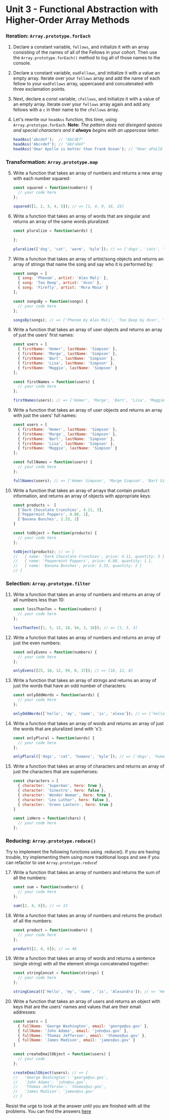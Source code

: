 # Unit 3 - Functional Abstraction with Higher-Order Array Methods

### Iteration: `Array.prototype.forEach`
1. Declare a constant variable, `fellows`, and initialize it with an array consisting of the names of all of the Fellows in your cohort. Then use the `Array.prototype.forEach()` method to log all of those names to the console.

2. Declare a constant variable, `madFellows`, and initialize it with a value an empty array. Iterate over your `fellows` array and add the name of each fellow to your `madFellows` array, uppercased and concatenated with three exclamation points.  

3. Next, declare a const variable, `cFellows`, and initialize it with a value of an empty array. Iterate over your `fellows` array again and add any fellows with a `c` in their name to the `cFellows` array.

4. Let's rewrite our `headAss` function, this time, using `Array.prototype.forEach`. **Note:** _The pattern does not disregard spaces and special characters and it **always** begins with an uppercase letter._
      ```javascript
      headAss('abcdef');  // "AbCdEf"
      headAss('Abc+def'); // "AbC+DeF"
      headAss('Omar Apollo is better than Frank Ocean'); // "Omar aPoLlO Is bEtTeR ThAn fRaNk oCeAn"
      ```
      
### Transformation: `Array.prototype.map`
5. Write a function that takes an array of numbers and returns a new array with each number squared:
      ```javascript
      const squared = function(numbers) {
        // your code here
      };

      squared([1, 2, 3, 4, 5]); // => [1, 4, 9, 16, 25]
      ```

6. Write a function that takes an array of words that are singular and returns an array of the same words pluralized:
      ```javascript
      const pluralize = function(words) {

      };

      pluralize(['dog', 'cat', 'worm', 'kyle']); // => ['dogs', 'cats', 'worms', 'kyles']
      ```

7. Write a function that takes an array of artist/song objects and returns an array of strings that name the song and say who it is performed by:
      ```javascript
      const songs = [
        { song: 'Phenom', artist: 'Alex Mali' },
        { song: 'Too Deep', artist: 'dvsn' },
        { song: 'Firefly', artist: 'Mura Masa' }
      ];

      const songsBy = function(songs) {
        // your code here
      };

      songsBy(songs); // => ['Phenom by Alex Mali', 'Too Deep by dvsn', 'Firefly by Mura Masa']
      ```

8. Write a function that takes an array of user objects and returns an array of just the users' first names:
      ```javascript
      const users = [
        { firstName: 'Homer', lastName: 'Simpson' },
        { firstName: 'Marge', lastName: 'Simpson' },
        { firstName: 'Bart', lastName: 'Simpson' },
        { firstName: 'Lisa', lastName: 'Simpson' },
        { firstName: 'Maggie', lastName: 'Simpson' }
      ];

      const firstNames = function(users) {
        // your code here
      };

      firstNames(users); // => ['Homer', 'Marge', 'Bart', 'Lisa', 'Maggie']
      ```

9. Write a function that takes an array of user objects and returns an array with just the users' full names:

      ```javascript
      const users = [
        { firstName: 'Homer', lastName: 'Simpson' },
        { firstName: 'Marge', lastName: 'Simpson' },
        { firstName: 'Bart', lastName: 'Simpson' },
        { firstName: 'Lisa', lastName: 'Simpson' },
        { firstName: 'Maggie', lastName: 'Simpson' }
      ];

      const fullNames = function(users) {
        // your code here
      };

      fullNames(users); // => ['Homer Simpson', 'Marge Simpson', 'Bart Simpson', 'Lisa Simpson', 'Maggie Simpson']
      ```

10. Write a function that takes an array of arrays that contain product information, and returns an array of objects with appropriate keys:
      ```javascript
      const products =  [
        ['Dark Chocolate Crunchies', 4.11, 3],
        ['Peppermint Poppers', 0.88, 1],
        ['Banana Bunches', 2.33, 2]
      ]

      const toObject = function(products) {
        // your code here
      };

      toObject(products); // => [
      //   { name: 'Dark Chocolate Crunchies', price: 4.11, quantity: 3 },
      //   { name: 'Peppermint Poppers', price: 0.88, quantity: 1 },
      //   { name: 'Banana Bunches', price: 2.33, quantity: 2 }
      // ] 
      ```

### Selection: `Array.prototype.filter`
11. Write a function that takes an array of numbers and returns an array of all numbers less than 10:
      ```javascript
      const lessThanTen = function(numbers) {
        // your code here
      };

      lessThanTen([1, 5, 12, 18, 94, 3, 16]); // => [1, 5, 3]
      ```

12. Write a function that takes an array of numbers and returns an array of just the even numbers:
      ```javascript
      const onlyEvens = function(numbers) {
        // your code here
      };

      onlyEvens([25, 16, 12, 99, 8, 37]); // => [16, 12, 8]
      ```

13. Write a function that takes an array of strings and returns an array of just the words that have an odd number of characters:
      ```javascript
      const onlyOddWords = function(words) {
        // your code here
      };

      onlyOddWords(['hello', 'my', 'name', 'is', 'alexa']); // => ['hello', 'alexa']
      ```

15. Write a function that takes an array of words and returns an array of just the words that are pluralized (end with 's'):
      ```javascript
      const onlyPlural = function(words) {
        // your code here
      };

      onlyPlural(['dogs', 'cat', 'humans', 'kyle']); // => ['dogs', 'humans']
      ```

16. Write a function that takes an array of characters and returns an array of just the characters that are superheroes:
      ```javascript
      const characters = [
        { character: 'Superman', hero: true },
        { character: 'Sinestro', hero: false },
        { character: 'Wonder Woman', hero: true },
        { character: 'Lex Luthor', hero: false },
        { character: 'Green Lantern', hero: true }
      ]

      const isHero = function(chars) {
        // your code here
      }; 
      ```

### Reducing: `Array.prototype.reduce()`
Try to implement the following functions using .reduce(). If you are having trouble, try implementing them using more traditional loops and see if you can refactor to use `Array.prototype.reduce`!

17. Write a function that takes an array of numbers and returns the sum of all the numbers:
      ```javascript
      const sum = function(numbers) {
        // your code here
      };

      sum([2, 4, 6]); // => 12
      ```

18. Write a function that takes an array of numbers and returns the product of all the numbers:
      ```javascript
      const product = function(numbers) {
        // your code here
      };

      product([2, 4, 6]); // => 48
      ```

19. Write a function that takes an array of words and returns a sentence (single string) with all the element strings concatenated together:
      ```javascript
      const stringConcat = function(strings) {
        // your code here
      };

      stringConcat(['Hello', 'my', 'name', 'is', 'Alexandra']); // => 'Hello my name is Alexandra'
      ```

20. Write a function that takes an array of users and returns an object with keys that are the users' names and values that are their email addresses:
      ```javascript
      const users = [
        { fullName: 'George Washington', email: 'george@us.gov' },
        { fullName: 'John Adams', email: 'john@us.gov' },
        { fullName: 'Thomas Jefferson', email: 'thomas@us.gov' },
        { fullName: 'James Madison', email: 'james@us.gov' }
      ]

      const createEmailObject = function(users) {
        // your code
      };

      createEmailObject(users); // => {
      //   'George Washington': 'george@us.gov',
      //   'John Adams': 'john@us.gov',
      //   'Thomas Jefferson': 'thomas@us.gov',
      //   'James Madison': 'james@us.gov'
      // }
      ```

Resist the urge to look at the answer until you are finished with all the problems. You can find the answers [here](https://github.com/The-Marcy-Lab-School/se-unit-3/blob/master/lesson-0-functional_abstractions/practice/map-filter-reduce-ANSWERS.js)
